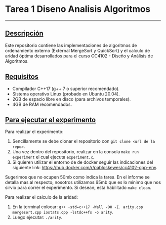 # Tarea 1 Diseno Analisis Algoritmos
---
## <u>Descripción</u>
Este repositorio contiene las implementaciones de algoritmos de ordenamiento externo (External MergeSort y QuickSort) y el calculo de aridad óptima desarrollados para el curso CC4102 - Diseño y Análisis de Algoritmos.

## <u>Requisitos</u>
- Compilador C++17 (g++ 7 o superior recomendado).
- Sistema operativo Linux (probado en Ubuntu 20.04).
- 2GB de espacio libre en disco (para archivos temporales).
- 4GB de RAM recomendados.

## <u>Para ejecutar el experimento</u>
Para realizar el experimento:
1) Sencillamente se debe clonar el repositorio con `git clone <url de la repo>`.
2) Una vez dentro del repositorio, realizar en la consola `make run experiment` el cual ejecuta `experiment.c`.
3) Si quieren utilizar el entorno de de docker seguir las indicaciones del siguiente link: https://hub.docker.com/r/pabloskewes/cc4102-cpp-env.

Sugerimos que no ocupen 50mb como indica la tarea. En el informe se detalla mas al respecto, nosotros utilizamos 65mb que es lo minimo que nos sirvio para correr el experimento.
Si desean, esta habilitado `make clean`.

Para realizar el calculo de la aridad:
1) En la terminal colocar:  `g++ -std=c++17 -Wall -O0 -I. arity.cpp mergesort.cpp iostats.cpp -lstdc++fs -o arity`.
2) Luego ejecutar: `./arity`.